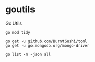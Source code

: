 # goutils

Go Utils

```shell
go mod tidy

go get -u github.com/BurntSushi/toml
go get -u go.mongodb.org/mongo-driver

go list -m -json all

```

